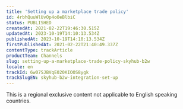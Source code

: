 ```yaml
---
title: 'Setting up a marketplace trade policy'
id: 4rbhQuuWlUvOp4oOeBlbiC
status: PUBLISHED
createdAt: 2021-02-22T19:46:30.515Z
updatedAt: 2023-10-19T14:10:13.534Z
publishedAt: 2023-10-19T14:10:13.534Z
firstPublishedAt: 2021-02-22T21:40:49.337Z
contentType: trackArticle
productTeam: Channels
slug: setting-up-a-marketplace-trade-policy-skyhub-b2w
locale: en
trackId: 6w07SJBVqE020KIOOS8ygk
trackSlugEN: skyhub-b2w-integration-set-up
---
```


<div class="alert alert-warning" role="alert">This is a regional exclusive content not applicable to 
English speaking countries.</div>
